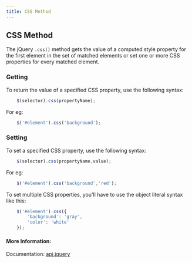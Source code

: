 ```yaml
---
title: CSS Method
---
```

## CSS Method

The jQuery `.css()` method gets the value of a computed style property for the first element in the set of matched elements or set one or more CSS properties for every matched element.

### Getting

To return the value of a specified CSS property, use the following syntax:
```js
    $(selector).css(propertyName);
```

For eg: 
```js
    $('#element').css('background');
```

### Setting 

To set a specified CSS property, use the following syntax:
```js
    $(selector).css(propertyName,value);
```

For eg:

```js
    $('#element').css('background','red');
```

To set multiple CSS properties, you'll have to use the object literal syntax like this:

```js
    $('#element').css({
        'background': 'gray',
        'color': 'white'
    });
```


#### More Information:

Documentation: [api.jquery](http://api.jquery.com/css/)
